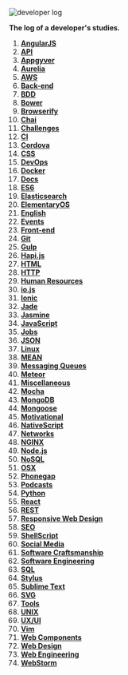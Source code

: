 ![developer log](http://i.imgur.com/FLO5Sar.png)

**The log of a developer's studies.**

1. **[AngularJS](/source/angularjs.md)**
1. **[API](source/api.md)**
1. **[Appgyver](/source/appgyver.md)**
1. **[Aurelia](/source/aurelia.md)**
1. **[AWS](/source/aws.md)**
1. **[Back-end](/source/back-end.md)**
1. **[BDD](/source/bdd.md)**
1. **[Bower](/source/bower.md)**
1. **[Browserify](/source/browserify.md)**
1. **[Chai](/source/chai.md)**
1. **[Challenges](/source/challenges.md)**
1. **[CI](/source/ci.md)**
1. **[Cordova](/source/cordova.md)**
1. **[CSS](/source/css.md)**
1. **[DevOps](/source/devops.md)**
1. **[Docker](/source/docker.md)**
1. **[Docs](/source/docs.md)**
1. **[ES6](/source/ecmascript6.md)**
1. **[Elasticsearch](/source/elasticsearch.md)**
1. **[ElementaryOS](/source/elementary-os.md)**
1. **[English](/source/english.md)**
1. **[Events](/source/events.md)**
1. **[Front-end](/source/front-end.md)**
1. **[Git](/source/git.md)**
1. **[Gulp](/source/gulp.md)**
1. **[Hapi.js](/source/hapijs.md)**
1. **[HTML](/source/html.md)**
1. **[HTTP](/source/http.md)**
1. **[Human Resources](/source/human-resources.md)**
1. **[io.js](/source/iojs.md)**
1. **[Ionic](/source/ionic.md)**
1. **[Jade](/source/jade.md)**
1. **[Jasmine](/source/jasmine.md)**
1. **[JavaScript](/source/javascript.md)**
1. **[Jobs](/source/jobs.md)**
1. **[JSON](/source/json.md)**
1. **[Linux](/source/linux.md)**
1. **[MEAN](/source/mean.md)**
1. **[Messaging Queues](/source/messaging-queues.md)**
1. **[Meteor](/source/meteor.md)**
1. **[Miscellaneous](/source/miscellaneous.md)**
1. **[Mocha](/source/mocha.md)**
1. **[MongoDB](/source/mongodb.md)**
1. **[Mongoose](/source/mongoose.md)**
1. **[Motivational](/source/motivational.md)**
1. **[NativeScript](/source/nativescript.md)**
1. **[Networks](/source/networks.md)**
1. **[NGINX](/source/nginx.md)**
1. **[Node.js](/source/nodejs.md)**
1. **[NoSQL](/source/nosql.md)**
1. **[OSX](/source/osx.md)**
1. **[Phonegap](/source/phonegap.md)**
1. **[Podcasts](/source/podcasts.md)**
1. **[Python](/source/python.md)**
1. **[React](/source/reactJS.md)**
1. **[REST](/source/rest.md)**
1. **[Responsive Web Design](/source/rwd.md)**
1. **[SEO](/source/seo.md)**
1. **[ShellScript](/source/shell-script.md)**
1. **[Social Media](/source/social-media.md)**
1. **[Software Craftsmanship](/source/software-craftsmanship.md)**
1. **[Software Engineering](/source/software-engineering.md)**
1. **[SQL](/source/sql.md)**
1. **[Stylus](/source/stylus.md)**
1. **[Sublime Text](/source/sublime-text.md)**
1. **[SVG](/source/svg.md)**
1. **[Tools](/source/tools.md)**
1. **[UNIX](/source/unix.md)**
1. **[UX/UI](/source/ux-ui.md)**
1. **[Vim](/source/vim.md)**
1. **[Web Components](/source/web-components.md)**
1. **[Web Design](/source/web-design.md)**
1. **[Web Engineering](/source/web-engineering.md)**
1. **[WebStorm](/source/webstorm.md)**
